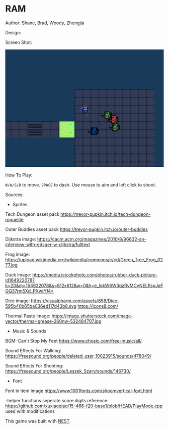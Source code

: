 # RAM

Author: Shane, Brad, Woody, Zhengjia

Design: 

Screen Shot:

![Screen Shot](screenshot.png)

How To Play:

`W/A/S/D` to move. `SPACE` to dash. Use mouse to aim and left click to shoot.

Sources:

- Sprites

Tech Dungeon asset pack
https://trevor-pupkin.itch.io/tech-dungeon-roguelite

Outer Buddies asset pack
https://trevor-pupkin.itch.io/outer-buddies

Dijkstra image:
https://cacm.acm.org/magazines/2010/8/96632-an-interview-with-edsger-w-dijkstra/fulltext

Frog image:
https://upload.wikimedia.org/wikipedia/commons/c/cd/Green_Tree_Frog_0277.jpg

Duck image:
https://media.istockphoto.com/photos/rubber-duck-picture-id164922078?k=20&m=164922078&s=612x612&w=0&h=e_lokW6W3qzRvMCyNELflspJeFGQ37rm5Xd_PXwtYf4=

Dice image:
https://visualpharm.com/assets/858/Dice-595b40b65ba036ed117d43b8.svg
https://icons8.com/

Thermal Paste image:
https://image.shutterstock.com/image-vector/thermal-grease-260nw-532484707.jpg

- Music & Sounds

BGM: Can't Stop My Feet
https://www.chosic.com/free-music/all/

Sound Effects For Walking:
https://freesound.org/people/deleted_user_10023915/sounds/478049/

Sound Effects For Shooting:
https://freesound.org/people/Leszek_Szary/sounds/146730/

- Font

Font in item image
https://www.1001fonts.com/shoomvertical-font.html

-helper functions
seperate score digits reference: https://github.com/xuxiaoqiao/15-466-f20-base1/blob/HEAD/PlayMode.cpp used with modifications

This game was built with [NEST](NEST.md).
